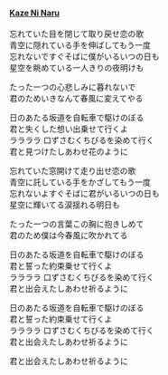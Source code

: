 #### [Kaze Ni Naru](https://www.youtube.com/watch?v=NwoDrRCibhA&list=RDNwoDrRCibhA&index=1)  
忘れていた目を閉じて取り戻せ恋の歌  
青空に隠れている手を伸ばしてもう一度  
忘れないですぐそばに僕がいるいつの日も  
星空を眺めている一人きりの夜明けも  

たった一つの心悲しみに暮れないで  
君のためいきなんて春風に変えてやる  

日のあたる坂道を自転車で駆けのぼる  
君と失くした想い出乗せて行くよ  
ララララ 口ずさむくちびるを染めて行く  
君と見つけたしあわせ花のように  

忘れていた窓開けて走り出せ恋の歌  
青空に託している手をかざしてもう一度  
忘れないよすぐそばに君がいるいつの日も  
星空に輝いてる涙揺れる明日も  

たった一つの言葉この胸に抱きしめて  
君のため僕は今春風に吹かれてる  

日のあたる坂道を自転車で駆けのぼる  
君と誓った約束乗せて行くよ  
ララララ 口ずさむくちびるを染めて行く  
君と出会えたしあわせ祈るように  

日のあたる坂道を自転車で駆けのぼる  
君と誓った約束乗せて行くよ  
ララララ 口ずさむくちびるを染めて行く  
君と出会えたしあわせ祈るように  

君と出会えたしあわせ祈るように
